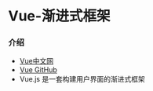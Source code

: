 # Vue-渐进式框架

### 介绍

- [Vue中文网](https://cn.vuejs.org/)
- [Vue GitHub](https://github.com/vuejs/vue)
- Vue.js 是一套构建用户界面的渐进式框架
